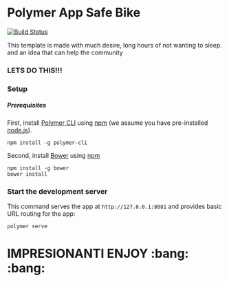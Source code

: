 # Polymer App Safe Bike

[![Build Status](https://travis-ci.org/Polymer/polymer-starter-kit.svg?branch=master)](https://travis-ci.org/Polymer/polymer-starter-kit)


This template is made with much desire, long hours of not wanting to sleep. and an idea that can help the community




### LETS DO THIS!!!

### Setup

##### Prerequisites

First, install [Polymer CLI](https://github.com/Polymer/polymer-cli) using
[npm](https://www.npmjs.com) (we assume you have pre-installed [node.js](https://nodejs.org)).

    npm install -g polymer-cli

Second, install [Bower](https://bower.io/) using [npm](https://www.npmjs.com)

    npm install -g bower
    bower install 

### Start the development server

This command serves the app at `http://127.0.0.1:8081` and provides basic URL
routing for the app:

    polymer serve

# IMPRESIONANTI ENJOY :bang: :bang:

